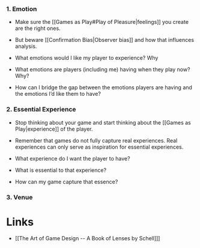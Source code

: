 ### 1. Emotion
* Make sure the [[Games as Play#Play of Pleasure|feelings]] you create are the right ones. 
* But beware [[Confirmation Bias|Observer bias]] and how that influences analysis.

* What emotions would I like my player to experience? Why
* What emotions are players (including me) having when they play now? Why?
* How can I bridge the gap between the emotions players are having and the emotions I’d like them to have?

### 2. Essential Experience
* Stop thinking about your game and start thinking about the [[Games as Play|experience]] of the player.
* Remember that games do not fully capture real experiences. Real experiences can only serve as inspiration for essential experiences.

* What experience do I want the player to have?
* What is essential to that experience?
* How can my game capture that essence?

### 3. Venue

# Links
* [[The Art of Game Design -- A Book of Lenses by Schell]]]